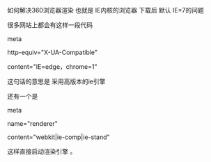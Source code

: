 
如何解决360浏览器渲染  也就是 IE内核的浏览器  下载后 默认 IE=7的问题



很多网站上都会有这样一段代码

meta 

http-equiv="X-UA-Compatible" 


content="IE=edge，chrome=1"



这句话的意思是 采用高版本的ie引擎



还有一个是



meta 

name="renderer" 


content="webkit|ie-comp|ie-stand" 

这样直接启动渲染引擎 。
